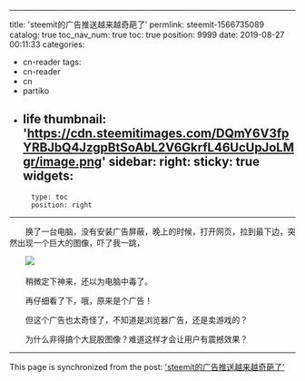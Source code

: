 
---
title: 'steemit的广告推送越来越奇葩了'
permlink: steemit-1566735089
catalog: true
toc_nav_num: true
toc: true
position: 9999
date: 2019-08-27 00:11:33
categories:
- cn-reader
tags:
- cn-reader
- cn
- partiko
- life
thumbnail: 'https://cdn.steemitimages.com/DQmY6V3fpYRBJbQ4JzgpBtSoAbL2V6GkrfL46UcUpJoLMgr/image.png'
sidebar:
    right:
        sticky: true
widgets:
    -
        type: toc
        position: right
---


　　换了一台电脑，没有安装广告屏蔽，晚上的时候，打开网页，拉到最下边，突然出现一个巨大的图像，吓了我一跳，

　　![](https://cdn.steemitimages.com/DQmY6V3fpYRBJbQ4JzgpBtSoAbL2V6GkrfL46UcUpJoLMgr/image.png)

　　稍微定下神来，还以为电脑中毒了。

　　再仔细看了下，哦，原来是个广告！

　　但这个广告也太奇怪了，不知道是浏览器广告，还是卖游戏的？

　　为什么非得搞个大屁股图像？难道这样才会让用户有震撼效果？
　　

- - -

This page is synchronized from the post: ['steemit的广告推送越来越奇葩了'](https://steemit.com/@rivalhw/steemit-1566735089)
